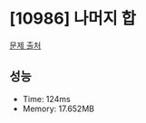 # [10986] 나머지 합

[문제 출처](https://www.acmicpc.net/problem/10986)

## 성능

- Time: 124ms
- Memory: 17.652MB